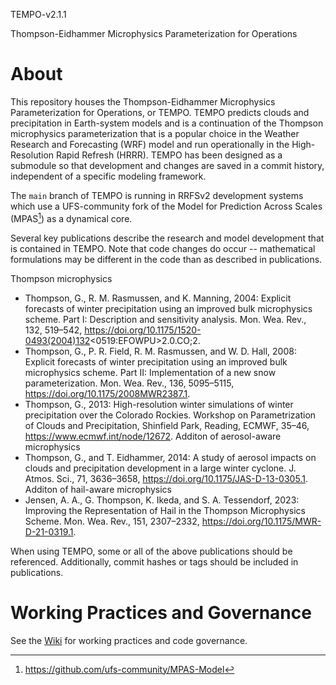 TEMPO-v2.1.1

Thompson-Eidhammer Microphysics Parameterization for Operations

# About
This repository houses the Thompson-Eidhammer Microphysics Parameterization for Operations, or TEMPO. TEMPO predicts clouds and precipitation in Earth-system models and is a continuation of the Thompson microphysics parameterization that is a popular choice in the Weather Research and Forecasting (WRF) model and run operationally in the High-Resolution Rapid Refresh (HRRR). TEMPO has been designed as a submodule so that development and changes are saved in a commit history, independent of a specific modeling framework.

The `main` branch of TEMPO is running in RRFSv2 development systems which use a UFS-community fork of the Model for Prediction Across Scales (MPAS[^1]) as a dynamical core.

Several key publications describe the research and model development that is contained in TEMPO. Note that code changes do occur -- mathematical formulations may be different in the code than as described in publications.

Thompson microphysics
- Thompson, G., R. M. Rasmussen, and K. Manning, 2004: Explicit forecasts of winter precipitation using an improved bulk microphysics scheme. Part I: Description and sensitivity analysis. Mon. Wea. Rev., 132, 519–542, https://doi.org/10.1175/1520-0493(2004)132<0519:EFOWPU>2.0.CO;2.
- Thompson, G., P. R. Field, R. M. Rasmussen, and W. D. Hall, 2008: Explicit forecasts of winter precipitation using an improved bulk microphysics scheme. Part II: Implementation of a new snow parameterization. Mon. Wea. Rev., 136, 5095–5115, https://doi.org/10.1175/2008MWR2387.1.
- Thompson, G., 2013: High-resolution winter simulations of winter precipitation over the Colorado Rockies. Workshop on Parametrization of Clouds and Precipitation, Shinfield Park, Reading, ECMWF, 35–46, https://www.ecmwf.int/node/12672.
Additon of aerosol-aware microphysics
- Thompson, G., and T. Eidhammer, 2014: A study of aerosol impacts on clouds and precipitation development in a large winter cyclone. J. Atmos. Sci., 71, 3636–3658, https://doi.org/10.1175/JAS-D-13-0305.1.
Additon of hail-aware microphysics
- Jensen, A. A., G. Thompson, K. Ikeda, and S. A. Tessendorf, 2023: Improving the Representation of Hail in the Thompson Microphysics Scheme. Mon. Wea. Rev., 151, 2307–2332, https://doi.org/10.1175/MWR-D-21-0319.1.

When using TEMPO, some or all of the above publications should be referenced. Additionally, commit hashes or tags should be included in publications.

[^1]: https://github.com/ufs-community/MPAS-Model

# Working Practices and Governance
See the [Wiki](https://github.com/NCAR/TEMPO/wiki/Governance) for working practices and code governance.